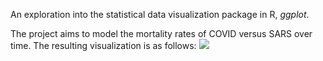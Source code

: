 An exploration into the statistical data visualization package in R, *ggplot*.

The project aims to model the mortality rates of COVID versus SARS over time. The resulting visualization is as follows:
<img src="https://i.imgur.com/zuXMmoi.png"/>

